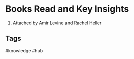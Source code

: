 # Books Read and Key Insights

1. Attached by Amir Levine and Rachel Heller  

## Tags
#knowledge #hub
